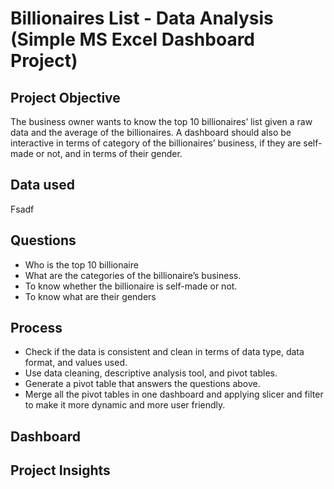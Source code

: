 # Billionaires List - Data Analysis (Simple MS Excel Dashboard Project)
## Project Objective
The business owner wants to know the top 10 billionaires’ list given a raw data and the average of the billionaires. A dashboard should also be interactive in terms of category of the billionaires’ business, if they are self-made or not, and in terms of their gender.
## Data used
Fsadf
## Questions
-	Who is the top 10 billionaire
-	What are the categories of the billionaire’s business.
-	To know whether the billionaire is self-made or not.
-	To know what are their genders
## Process
-	Check if the data is consistent and clean in terms of data type, data format, and values used.
-	Use data cleaning, descriptive analysis tool, and pivot tables.
-	Generate a pivot table that answers the questions above.
-	Merge all the pivot tables in one dashboard and applying slicer and filter to make it more dynamic and more user friendly.
## Dashboard
## Project Insights
